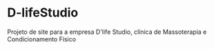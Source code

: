 # D-lifeStudio
Projeto de site para a empresa D'life Studio, clínica de Massoterapia e Condicionamento Físico

